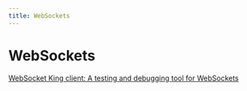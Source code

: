 ```yaml
---
title: WebSockets
---
```


# WebSockets

[WebSocket King client: A testing and debugging tool for WebSockets](https://websocketking.com/)
